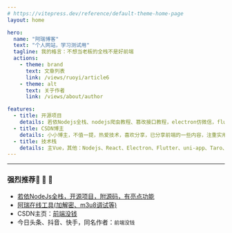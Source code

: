 ```yaml
---
# https://vitepress.dev/reference/default-theme-home-page
layout: home

hero:
  name: "阿瑞博客"
  text: "个人网站，学习测试用"
  tagline: 我的格言：不想当老板的全栈不是好前端
  actions:
    - theme: brand
      text: 文章列表
      link: /views/ruoyi/article6
    - theme: alt
      text: 关于作者
      link: /views/about/author

features:
  - title: 开源项目
    details: 若依Nodejs全栈、nodejs爬虫教程、篡改接口教程，electron仿微信，flutter仿微信，更新中
  - title: CSDN博主
    details: 小小博主，不值一提，热爱技术，喜欢分享，已分享前端的一些内容，注重实用性，浅显易懂
  - title: 技术栈
    details: 主Vue，其他：Nodejs、React、Electron、Flutter、uni-app、Taro、浏览器插件、小程序等
---
```


***
### 强烈推荐:tada: :tada: :tada:
- [若依NodeJs全栈，开源项目，附源码，有亮点功能](http://yanrui521.com:5000)
- [阿瑞在线工具(加解密、m3u8调试等)](http://yanrui521.com:3020)
- CSDN主页：[前端没钱](https://blog.csdn.net/yan1915766026)
- 今日头条、抖音、快手，同名作者：`前端没钱`
